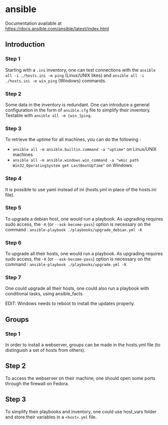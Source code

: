 # ansible

Documentation available at https://docs.ansible.com/ansible/latest/index.html

## Introduction

### Step 1
Starting with a `.ini` inventory, one can test connections with the `ansible all -i ./hosts.ini -m ping` (Linux/UNIX likes) 
and `ansible all -i ./hosts.ini -m win_ping` (Windows) commands.

### Step 2
Some data in the inventory is redundant. One can introduce a general configuration in the form of `ansible.cfg` file to simplify their inventory.
Testable with `ansible all -m [win_]ping`.

### Step 3
To retrieve the uptime for all machines, you can do the following :
- `ansible all -m ansible.builtin.command -a "uptime"` on Linux/UNIX machines
- `ansible all -m ansible.windows.win_command -a "wmic path Win32_OperatingSystem get LastBootUpTime"` on Windows

### Step 4
It is possible to use yaml instead of ini (hosts.yml in place of the hosts.ini file).

### Step 5
To upgrade a debian host, one would run a playbook.
As upgrading requires sudo access, the `-K` (or `--ask-become-pass`) option is necessary on the command : `ansible-playbook ./playbooks/upgrade_debian.yml -K`

### Step 6
To upgrade all their hosts, one would run a playbook.
As upgrading requires sudo access, the `-K` (or `--ask-become-pass`) option is necessary on the command : `ansible-playbook ./playbooks/upgrade.yml -K`

### Step 7
One could upgrade all their hosts, one could also run a playbook with conditional tasks, using ansible_facts.

EDIT: Windows needs to reboot to install the updates properly.

## Groups

### Step 1
In order to install a webserver, groups can be made in the hosts.yml file (to distinguish a set of hosts from others).

## Step 2
To access the webserver on their machine, one should open some ports through the firewall on Fedora.

## Step 3
To simplify their playbooks and inventory, one could use host_vars folder and store their variables in a `<host>.yml` file.
